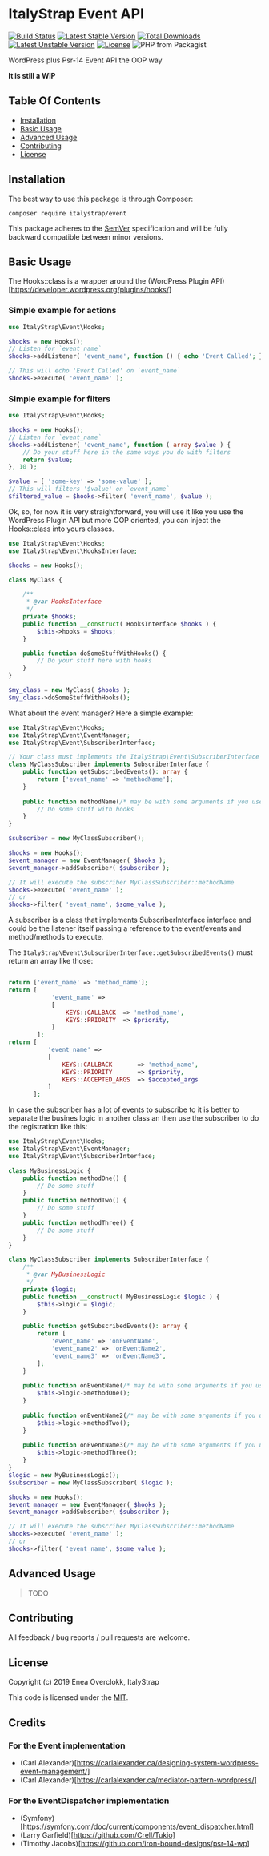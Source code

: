 # ItalyStrap Event API

[![Build Status](https://travis-ci.org/ItalyStrap/event.svg?branch=master)](https://travis-ci.org/ItalyStrap/event)
[![Latest Stable Version](https://img.shields.io/packagist/v/italystrap/event.svg)](https://packagist.org/packages/italystrap/event)
[![Total Downloads](https://img.shields.io/packagist/dt/italystrap/event.svg)](https://packagist.org/packages/italystrap/event)
[![Latest Unstable Version](https://img.shields.io/packagist/vpre/italystrap/event.svg)](https://packagist.org/packages/italystrap/event)
[![License](https://img.shields.io/packagist/l/italystrap/event.svg)](https://packagist.org/packages/italystrap/event)
![PHP from Packagist](https://img.shields.io/packagist/php-v/italystrap/event)

WordPress plus Psr-14 Event API the OOP way

**It is still a WIP**

## Table Of Contents

* [Installation](#installation)
* [Basic Usage](#basic-usage)
* [Advanced Usage](#advanced-usage)
* [Contributing](#contributing)
* [License](#license)

## Installation

The best way to use this package is through Composer:

```CMD
composer require italystrap/event
```
This package adheres to the [SemVer](http://semver.org/) specification and will be fully backward compatible between minor versions.

## Basic Usage

The Hooks::class is a wrapper around the (WordPress Plugin API)[https://developer.wordpress.org/plugins/hooks/]

### Simple example for actions

```php
use ItalyStrap\Event\Hooks;

$hooks = new Hooks();
// Listen for `event_name`
$hooks->addListener( 'event_name', function () { echo 'Event Called'; }, 10 );

// This will echo 'Event Called' on `event_name`
$hooks->execute( 'event_name' );
```

### Simple example for filters

```php
use ItalyStrap\Event\Hooks;

$hooks = new Hooks();
// Listen for `event_name`
$hooks->addListener( 'event_name', function ( array $value ) {
    // Do your stuff here in the same ways you do with filters
    return $value;
}, 10 );

$value = [ 'some-key' => 'some-value' ];
// This will filters '$value' on `event_name`
$filtered_value = $hooks->filter( 'event_name', $value );
```

Ok, so, for now it is very straightforward, you will use it like you use the WordPress Plugin API but more OOP oriented,
you can inject the Hooks::class into yours classes.

```php
use ItalyStrap\Event\Hooks;
use ItalyStrap\Event\HooksInterface;

$hooks = new Hooks();

class MyClass {

    /**
     * @var HooksInterface 
     */
    private $hooks;
    public function __construct( HooksInterface $hooks ) {
        $this->hooks = $hooks;
    }

    public function doSomeStuffWithHooks() {
        // Do your stuff here with hooks
    }
}

$my_class = new MyClass( $hooks );
$my_class->doSomeStuffWithHooks();
```

What about the event manager?
Here a simple example:

```php
use ItalyStrap\Event\Hooks;
use ItalyStrap\Event\EventManager;
use ItalyStrap\Event\SubscriberInterface;

// Your class must implements the ItalyStrap\Event\SubscriberInterface
class MyClassSubscriber implements SubscriberInterface {
    public function getSubscribedEvents(): array {
        return ['event_name' => 'methodName'];
    }
    
    public function methodName(/* may be with some arguments if you use the ::filter() method */){
        // Do some stuff with hooks
    }
}

$subscriber = new MyClassSubscriber();

$hooks = new Hooks();
$event_manager = new EventManager( $hooks );
$event_manager->addSubscriber( $subscriber );

// It will execute the subscriber MyClassSubscriber::methodName
$hooks->execute( 'event_name' );
// or
$hooks->filter( 'event_name', $some_value );
```
A subscriber is a class that implements SubscriberInterface interface and could be the listener itself
passing a reference to the event/events and method/methods to execute.

The `ItalyStrap\Event\SubscriberInterface::getSubscribedEvents()` must return an array like those:

```php

return ['event_name' => 'method_name'];
return [
            'event_name' =>
            [
                KEYS::CALLBACK	=> 'method_name',
                KEYS::PRIORITY	=> $priority,
            ]
        ];
return [
           'event_name' =>
           [
               KEYS::CALLBACK	    => 'method_name',
               KEYS::PRIORITY	    => $priority,
               KEYS::ACCEPTED_ARGS	=> $accepted_args
           ]
       ];

```

In case the subscriber has a lot of events to subscribe to it is better to separate the busines logic in
another class an then use the subscriber to do the registration like this:

```php
use ItalyStrap\Event\Hooks;
use ItalyStrap\Event\EventManager;
use ItalyStrap\Event\SubscriberInterface;

class MyBusinessLogic {
    public function methodOne() {
        // Do some stuff
    }
    public function methodTwo() {
        // Do some stuff
    }
    public function methodThree() {
        // Do some stuff
    }
}

class MyClassSubscriber implements SubscriberInterface {
    /**
     * @var MyBusinessLogic 
     */
    private $logic;
    public function __construct( MyBusinessLogic $logic ) {
        $this->logic = $logic;
    }

    public function getSubscribedEvents(): array {
        return [
            'event_name' => 'onEventName',
            'event_name2' => 'onEventName2',
            'event_name3' => 'onEventName3',
        ];
    }
    
    public function onEventName(/* may be with some arguments if you use the ::filter() method */){
        $this->logic->methodOne();
    }
    
    public function onEventName2(/* may be with some arguments if you use the ::filter() method */){
        $this->logic->methodTwo();
    }
    
    public function onEventName3(/* may be with some arguments if you use the ::filter() method */){
        $this->logic->methodThree();
    }
}
$logic = new MyBusinessLogic();
$subscriber = new MyClassSubscriber( $logic );

$hooks = new Hooks();
$event_manager = new EventManager( $hooks );
$event_manager->addSubscriber( $subscriber );

// It will execute the subscriber MyClassSubscriber::methodName
$hooks->execute( 'event_name' );
// or
$hooks->filter( 'event_name', $some_value );
```

## Advanced Usage

> TODO

## Contributing

All feedback / bug reports / pull requests are welcome.

## License

Copyright (c) 2019 Enea Overclokk, ItalyStrap

This code is licensed under the [MIT](LICENSE).

## Credits

### For the Event implementation

* (Carl Alexander)[https://carlalexander.ca/designing-system-wordpress-event-management/]
* (Carl Alexander)[https://carlalexander.ca/mediator-pattern-wordpress/]

### For the EventDispatcher implementation

* (Symfony)[https://symfony.com/doc/current/components/event_dispatcher.html]
* (Larry Garfield)[https://github.com/Crell/Tukio]
* (Timothy Jacobs)[https://github.com/iron-bound-designs/psr-14-wp]